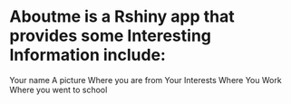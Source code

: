 # Aboutme is a Rshiny app that provides some Interesting Information include:
Your name
A picture 
Where you are from
Your Interests
Where You Work
Where you went to school

